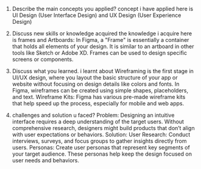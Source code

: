 1. Describe the main concepts you applied?
concept i have applied here is UI Design (User Interface Design) and UX Design (User Experience Design)

2. Discuss new skills or knowledge acquired 
the knowledge i acquire here is frames and Artboards: In Figma, a "Frame" is essentially a container that holds all elements of your design. It is similar to an artboard in other tools like Sketch or Adobe XD. Frames can be used to design specific screens or components.

3. Discuss what you learned.
i learnt about Wireframing is the first stage in UI/UX design, where you layout the basic structure of your app or website without focusing on design details like colors and fonts.
In Figma, wireframes can be created using simple shapes, placeholders, and text.
Wireframe Kits: Figma has various pre-made wireframe kits that help speed up the process, especially for mobile and web apps.
4. challenges and solution u faced?
Problem: Designing an intuitive interface requires a deep understanding of the target users. Without comprehensive research, designers might build products that don’t align with user expectations or behaviors.
Solution:
User Research: Conduct interviews, surveys, and focus groups to gather insights directly from users.
Personas: Create user personas that represent key segments of your target audience. These personas help keep the design focused on user needs and behaviors.